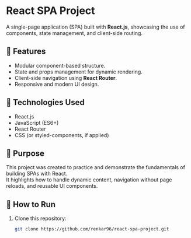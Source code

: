 # React SPA Project

A single-page application (SPA) built with **React.js**, showcasing the use of components, state management, and client-side routing.

## 🔹 Features
- Modular component-based structure.
- State and props management for dynamic rendering.
- Client-side navigation using **React Router**.
- Responsive and modern UI design.

## 🔹 Technologies Used
- React.js
- JavaScript (ES6+)
- React Router
- CSS (or styled-components, if applied)

## 🔹 Purpose
This project was created to practice and demonstrate the fundamentals of building SPAs with React.  
It highlights how to handle dynamic content, navigation without page reloads, and reusable UI components.

## 🔹 How to Run
1. Clone this repository:
   ```bash
   git clone https://github.com/renkar96/react-spa-project.git
